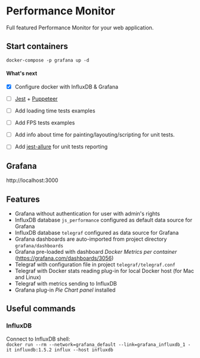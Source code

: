 # Performance Monitor

Full featured Performance Monitor for your web application.

## Start containers
`docker-compose -p grafana up -d`

#### What's next
- [x] Configure docker with InfluxDB & Grafana 
- [ ] [Jest](https://github.com/facebook/jest) + [Puppeteer](https://github.com/GoogleChrome/puppeteer)
- [ ] Add loading time tests examples
- [ ] Add FPS tests examples
- [ ] Add info about time for painting/layouting/scripting for unit tests.
- [ ] Add [jest-allure](https://github.com/zaqqaz/jest-allure) for unit tests reporting


## Grafana
http://localhost:3000

## Features
* Grafana without authentication for user with admin's rights 
* InfluxDB database `js_performance` configured as default data source for Grafana
* InfluxDB database `telegraf` configured as data source for Grafana
* Grafana dashboards are auto-imported from project directory `grafana/dashboards`
* Grafana pre-loaded with dashboard _Docker Metrics per container_ (https://grafana.com/dashboards/3056)
* Telegraf with configuration file in project `telegraf/telegraf.conf`
* Telegraf with Docker stats reading plug-in for local Docker host (for Mac and Linux)
* Telegraf with metrics sending to InfluxDB
* Grafana plug-in _Pie Chart panel_ installed 

## Useful commands
### InfluxDB
Connect to InfluxDB shell:   
`docker run --rm --network=grafana_default --link=grafana_influxdb_1 -it influxdb:1.5.2 influx --host influxdb`
